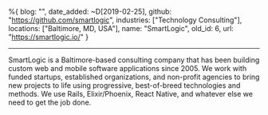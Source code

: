 %{
  blog: "",
  date_added: ~D[2019-02-25],
  github: "https://github.com/smartlogic",
  industries: ["Technology Consulting"],
  locations: ["Baltimore, MD, USA"],
  name: "SmartLogic",
  old_id: 6,
  url: "https://smartlogic.io/"
}

---

SmartLogic is a Baltimore-based consulting company that has been building custom web and mobile software applications since 2005. We work with funded startups, established organizations, and non-profit agencies to bring new projects to life using progressive, best-of-breed technologies and methods. We use Rails, Elixir/Phoenix, React Native, and whatever else we need to get the job done.
